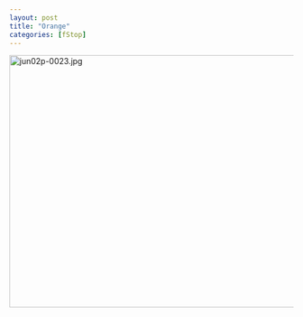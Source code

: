 ```yaml
---
layout: post
title: "Orange"
categories: [fStop]
---
```

<img alt="jun02p-0023.jpg" src="http://www.botzilla.com/blog/pix2007/jun02p-0023.jpg" width="807" height="447" border="0" />



